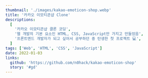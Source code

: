 ```yaml
---
thumbnail: './images/kakao-emoticon-shop.webp'
title: '카카오 이모티콘샵 Clone'
descriptions:
  [
    '카카오 이모티콘샵 클론 코딩',
    '웹 개발의 기본 요소인 HTML, CSS, JavaScript만 가지고 만들었음',
    '프론트엔드 개발자가 되고 싶어서 공부하던 중 탄생한 첫 프로젝트 💻',
  ]
tags: ['Web', 'HTML', 'CSS', 'JavaScript']
date: 2022-01-03
links:
  github: 'https://github.com/n0hack/kakao-emoticon-shop'
  story: '#gd'
---
```

